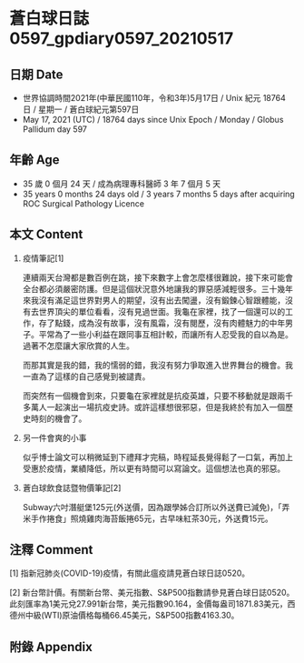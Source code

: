 [_metadata_:encoding]: - "utf-8"
[_metadata_:language]: - "zh-Hant-TW"
[_metadata_:fileformat]: - "markdown"
[_metadata_:MIME_type]: - "text/plain"
[_metadata_:markdown_version]: - "commonmark version 0.29"
[_metadata_:markdown_spec]: - "https://spec.commonmark.org/0.29/"

# 蒼白球日誌0597_gpdiary0597_20210517 #

## 日期 Date ##

* 世界協調時間2021年(中華民國110年，令和3年)5月17日 / Unix 紀元 18764 日 / 星期一 / 蒼白球紀元第597日
* May 17, 2021 (UTC) / 18764 days since Unix Epoch / Monday / Globus Pallidum day 597

## 年齡 Age ##

* 35 歲 0 個月 24 天 / 成為病理專科醫師 3 年 7 個月 5 天
* 35 years 0 months 24 days old / 3 years 7 months 5 days after acquiring ROC Surgical Pathology Licence

## 本文 Content ##

1. 疫情筆記[1]

    連續兩天台灣都是數百例在跳，接下來數字上會怎麼樣很難說，接下來可能會全台都必須嚴密防護。但是這個狀況意外地讓我的罪惡感減輕很多。三十幾年來我沒有滿足這世界對男人的期望，沒有出去闖盪，沒有鍛鍊心智跟體能，沒有去世界頂尖的單位看看，沒有見過世面。我龜在家裡，找了一個還可以的工作，存了點錢，成為沒有故事，沒有風霜，沒有閱歷，沒有肉體魅力的中年男子。平常為了一些小利益在跟同事互相計較，而讓所有人忍受我的自以為是。過著不怎麼讓大家欣賞的人生。
    
    而那其實是我的錯，我的懦弱的錯，我沒有努力爭取進入世界舞台的機會。我一直為了這樣的自己感覺到被譴責。

    而突然有一個機會到來，只要龜在家裡就是抗疫英雄，只要不移動就是跟兩千多萬人一起演出一場抗疫史詩。或許這樣想很邪惡，但是我終於有加入一個歷史時刻的機會了。

2. 另一件會爽的小事

    似乎博士論文可以稍微延到下禮拜才完稿，時程延長覺得鬆了一口氣，再加上受惠於疫情，業績降低，所以更有時間可以寫論文。這個想法也真的邪惡。
    
3. 蒼白球飲食誌暨物價筆記[2]

    Subway六吋潛艇堡125元(外送價，因為跟學姊合訂所以外送費已減免)，「弄米手作捲食」照燒雞肉海苔飯捲65元，古早味紅茶30元，外送費15元。

## 注釋 Comment ##

[1] 指新冠肺炎(COVID-19)疫情，有關此瘟疫請見蒼白球日誌0520。

[2] 新台幣計價。有關新台幣、美元指數、S&P500指數請參見蒼白球日誌0520。此刻匯率為1美元兌27.991新台幣，美元指數90.164，金價每盎司1871.83美元，西德州中級(WTI)原油價格每桶66.45美元，S&P500指數4163.30。


## 附錄 Appendix ##

